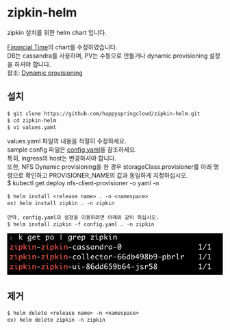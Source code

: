 # zipkin-helm
   
zipkin 설치를 위한 helm chart 입니다.  
   
[Financial Time](https://github.com/Financial-Times/zipkin-helm)의 chart를 수정하였습니다.   
DB는 cassandra를 사용하며, PV는 수동으로 만들거나 dynamic provisioning 설정을 하셔야 합니다.   
참조: [Dynamic provisioning](https://kubepia.github.io/cloudpak/cp4app/install/ocp04.html) 

## 설치 
```
$ git clone https://github.com/happyspringcloud/zipkin-helm.git   
$ cd zipkin-helm   
$ vi values.yaml   
```
values.yaml 파일의 내용을 적절히 수정하세요.  
sample config 파일은 [config.yaml](https://github.com/happyspringcloud/zipkin-helm/blob/main/config.yaml)을 참조하세요.    
특히, ingress의 host는 변경하셔야 합니다.   
또한, NFS Dynamic provisioning을 한 경우 storageClass.provisioner를 아래 명령으로 확인하고 PROVISIONER_NAME의 값과 동일하게 지정하십시오.    
$ kubectl get deploy nfs-client-provisioner -o yaml -n <namespace>

```
$ helm install <release name> . -n <namespace>    
ex) helm install zipkin . -n zipkin 

만약, config.yaml의 설정을 이용하려면 아래와 같이 하십시오.   
$ helm install zipkin -f config.yaml . -n zipkin 
```
![](./img/2021-01-06-17-55-55.png)

## 제거   
```
$ helm delete <release name> -n <namespace>
ex) helm delete zipkin -n zipkin  
```

